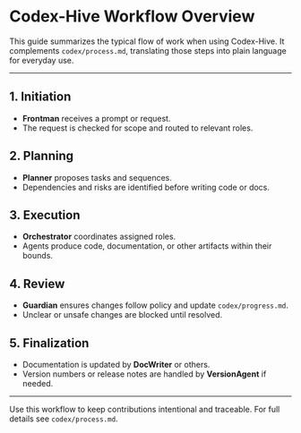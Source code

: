 # Codex-Hive Workflow Overview

This guide summarizes the typical flow of work when using Codex-Hive.
It complements `codex/process.md`, translating those steps into plain
language for everyday use.

---

## 1. Initiation

- **Frontman** receives a prompt or request.
- The request is checked for scope and routed to relevant roles.

## 2. Planning

- **Planner** proposes tasks and sequences.
- Dependencies and risks are identified before writing code or docs.

## 3. Execution

- **Orchestrator** coordinates assigned roles.
- Agents produce code, documentation, or other artifacts within their bounds.

## 4. Review

- **Guardian** ensures changes follow policy and update `codex/progress.md`.
- Unclear or unsafe changes are blocked until resolved.

## 5. Finalization

- Documentation is updated by **DocWriter** or others.
- Version numbers or release notes are handled by **VersionAgent** if needed.

---

Use this workflow to keep contributions intentional and traceable.
For full details see `codex/process.md`.
